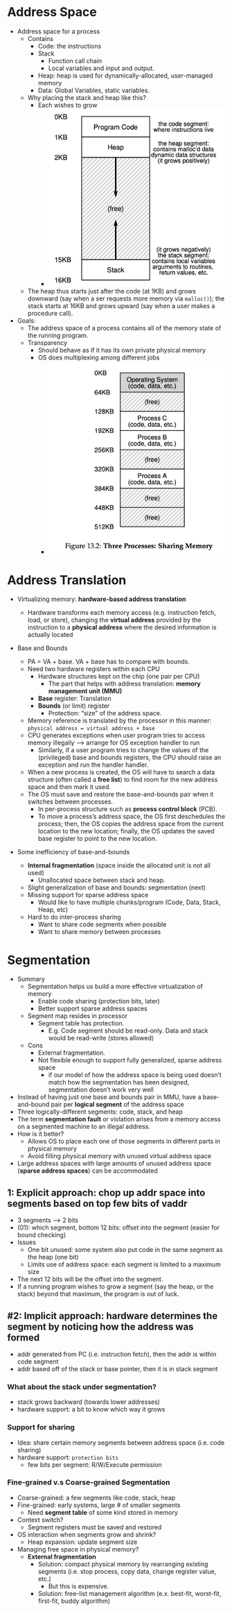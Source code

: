 # Address Space

* Address space for a process
  * Contains
    * Code: the instructions
    * Stack
      * Function call chain
      * Local variables and input and output. 
    * Heap: heap is used for dynamically-allocated, user-managed memory
    * Data: Global Variables, static variables. 
  * Why placing the stack and heap like this?
    * Each wishes to grow
      * ![stack-heap-grow](images/01-address-translation/stack-heap-grow.png)
  * The heap thus starts just after the code (at 1KB) and grows downward (say when a ser requests more memory via `malloc()`); the stack starts at 16KB and grows upward (say when a user makes a procedure call).
* Goals:
  * The address space of a process contains all of the memory state of the running program.
  * Transparency
    * Should behave as if it has its own private physical memory
    * OS does multiplexing among different jobs
      * ![os-diff-address](images/01-address-translation/os-diff-address.png)

# Address Translation

* Virtualizing memory: **hardware-based address translation**

  * Hardware transforms each memory access (e.g. instruction fetch, load, or store), changing the **virtual address** provided by the instruction to a **physical address** where the desired information is actually located
* Base and Bounds
  * PA = VA + base. VA + base has to compare with bounds. 
  * Need two hardware registers within each CPU
    * Hardware structures kept on the chip (one pair per CPU)
      * The part that helps with address translation: **memory management unit (MMU)**
    * **Base** register: Translation
    * **Bounds** (or limit) register
      * Protection: “size” of the address space.
  * Memory reference is translated by the processor in this manner: `physical address = virtual address + base`
  * CPU generates exceptions when user program tries to access memory illegally —> arrange for OS exception handler to run
    * Similarly, if a user program tries to change the values of the (privileged) base and bounds registers, the CPU should raise an exception and run the handler handler. 
  * When a new process is created, the OS will have to search a data structure (often called a **free list**) to find room for the new address space and then mark it used.
  * The OS must save and restore the base-and-bounds pair when it switches between processes.
    * In per-process structure such as **process control block** (PCB).
    * To move a process’s address space, the OS first deschedules the process; then, the OS copies the address space from the current location to the new location; finally, the OS updates the saved base register to point to the new location.
* Some inefficiency of base-and-bounds
  * **Internal fragmentation** (space inside the allocated unit is not all used)
    * Unallocated space between stack and heap. 
  * Slight generalization of base and bounds: segmentation (next)
  * Missing support for sparse address space
    * Would like to have multiple chunks/program (Code, Data, Stack, Heap, etc)
  * Hard to do inter-process sharing
    * Want to share code segments when possible
    * Want to share memory between processes

# Segmentation

* Summary
  * Segmentation helps us build a more effective virtualization of memory
    * Enable code sharing (protection bits, later)
    * Better support sparse address spaces
  * Segment map resides in processor
    * Segment table has protection. 
      * E.g. Code segment should be read-only. Data and stack would be read-write (stores allowed)
  * Cons
    * External fragmentation.
    * Not flexible enough to support fully generalized, sparse address space
      * if our model of how the address space is being used doesn’t match how the segmentation has been designed, segmentation doesn’t work very well
* Instead of having just one base and bounds pair in MMU, have a base-and-bound pair per **logical segment** of the address space
* Three logically-different segments: code, stack, and heap
* The term **segmentation fault** or violation arises from a memory access on a segmented machine to an illegal address.
* How is it better?
  * Allows OS to place each one of those segments in different parts in physical memory
  * Avoid filling physical memory with unused virtual address space
* Large address spaces with large amounts of unused address space (**sparse address spaces**) can be accommodated

## 1: Explicit approach: chop up addr space into segments based on top few bits of vaddr

* 3 segments —> 2 bits
* (01): which segment, bottom 12 bits: offset into the segment (easier for bound checking)
* Issues
  * One bit unused: some system also put code in the same segment as the heap (one bit)
  * Limits use of address space: each segment is limited to a maximum size
* The next 12 bits will be the offset into the segment.
* If a running program wishes to grow a segment (say the heap, or the stack) beyond that maximum, the program is out of luck.

## #2: Implicit approach: hardware determines the segment by noticing how the address was formed

* addr generated from PC (i.e. instruction fetch), then the addr is within code segment
* addr based off of the stack or base pointer, then it is in stack segment

### What about the stack under segmentation?

* stack grows backward (towards lower addresses)
* hardware support: a bit to know which way it grows

### Support for sharing

* Idea: share certain memory segments between address space (i.e. code sharing)
* hardware support: `protection bits`
  * few bits per segment: R/W/Execute permission

### Fine-grained v.s Coarse-grained Segmentation

* Coarse-grained: a few segments like code, stack, heap
* Fine-grained: early systems, large # of smaller segments
  * Need **segment table** of some kind stored in memory
* Context switch?
  * Segment registers must be saved and restored
* OS interaction when segments grow and shrink?
  * Heap expansion: update segment size
* Managing free space in physical memory?
  * **External fragmentation**
    * Solution: compact physical memory by rearranging existing segments (i.e. stop process, copy data, change register value, etc.)
      * But this is expensive.
    * Solution: free-list management algorithm (e.x. best-fit, worst-fit, first-fit, buddy algorithm)
